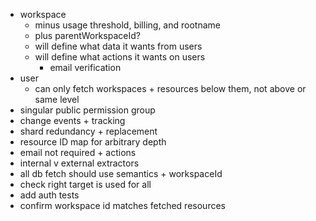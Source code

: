 - workspace
  - minus usage threshold, billing, and rootname
  - plus parentWorkspaceId?
  - will define what data it wants from users
  - will define what actions it wants on users
    - email verification
- user
  - can only fetch workspaces + resources below them, not above or same level
- singular public permission group
- change events + tracking
- shard redundancy + replacement
- resource ID map for arbitrary depth
- email not required + actions
- internal v external extractors
- all db fetch should use semantics + workspaceId
- check right target is used for all
- add auth tests
- confirm workspace id matches fetched resources
